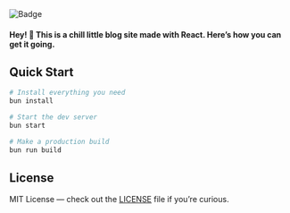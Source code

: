 <img src="https://img.shields.io/badge/Made%20with%20❤️-React%20&%20TypeScript-ffd5ff?style=for-the-badge&color=ffd5ff&logoColor=61DAFB&labelColor=1c1c29&logo=react" alt="Badge" />

#### Hey! 👋 This is a chill little blog site made with React. Here’s how you can get it going.

## Quick Start

```bash
# Install everything you need
bun install

# Start the dev server
bun start

# Make a production build
bun run build
```
## License

MIT License — check out the [LICENSE](https://github.com/harilvfs/blog-site/blob/main/LICENSE) file if you’re curious.
